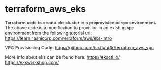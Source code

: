# terraform_aws_eks
Terraform code to create eks cluster in a preprovisioned vpc environment.
The above code is a modification to provision in an existing vpc environment
from the following tutorial url: https://learn.hashicorp.com/terraform/aws/eks-intro

VPC Provisioning Code: https://github.com/tuxfight3r/terraform_aws_vpc

More info about eks can be found here:
https://eksctl.io/
https://eksworkshop.com/


